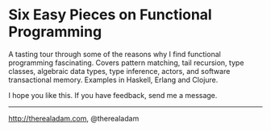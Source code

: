 # Six Easy Pieces on Functional Programming

A tasting tour through some of the reasons why I find functional
programming fascinating. Covers pattern matching, tail recursion, type
classes, algebraic data types, type inference, actors, and software
transactional memory. Examples in Haskell, Erlang and Clojure.

I hope you like this. If you have feedback, send me a message.

---
http://therealadam.com, @therealadam
